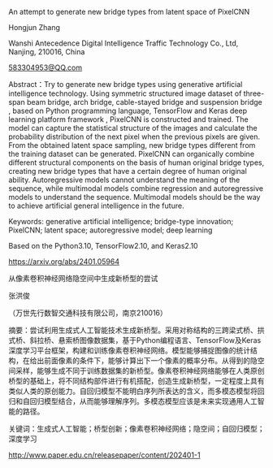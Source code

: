 An attempt to generate new bridge types from latent space of PixelCNN

Hongjun Zhang

Wanshi Antecedence Digital Intelligence Traffic Technology Co., Ltd, Nanjing, 210016, China

583304953@QQ.com

Abstract：Try to generate new bridge types using generative artificial intelligence technology. Using symmetric structured image dataset of three-span beam bridge, arch bridge, cable-stayed bridge and suspension bridge , based on Python programming language, TensorFlow and Keras deep learning platform framework , PixelCNN is constructed and trained. The model can capture the statistical structure of the images and calculate the probability distribution of the next pixel when the previous pixels are given. From the obtained latent space sampling, new bridge types different from the training dataset can be generated. PixelCNN can organically combine different structural components on the basis of human original bridge types, creating new bridge types that have a certain degree of human original ability. Autoregressive models cannot understand the meaning of the sequence, while multimodal models combine regression and autoregressive models to understand the sequence. Multimodal models should be the way to achieve artificial general intelligence in the future.

Keywords: generative artificial intelligence; bridge-type innovation; PixelCNN; latent space; autoregressive model; deep learning

Based on the Python3.10, TensorFlow2.10, and Keras2.10

https://arxiv.org/abs/2401.05964

从像素卷积神经网络隐空间中生成新桥型的尝试

张洪俊

（万世先行数智交通科技有限公司，南京210016）

摘要：尝试利用生成式人工智能技术生成新桥型。采用对称结构的三跨梁式桥、拱式桥、斜拉桥、悬索桥图像数据集，基于Python编程语言、TensorFlow及Keras深度学习平台框架，构建和训练像素卷积神经网络。模型能够捕捉图像的统计结构，在给出前面像素的条件下，能够计算出下一个像素的概率分布。从得到的隐空间采样，能够生成不同于训练数据集的新桥型。像素卷积神经网络能够在人类原创桥型的基础上，将不同结构部件进行有机搭配，创造生成新桥型，一定程度上具有类似人类的原创能力。自回归模型不能明白序列所表达的含义，而多模态模型将回归和自回归模型结合，从而能够理解序列。多模态模型应该是未来实现通用人工智能的路径。

关键词：生成式人工智能；桥型创新；像素卷积神经网络；隐空间；自回归模型；深度学习

http://www.paper.edu.cn/releasepaper/content/202401-1
